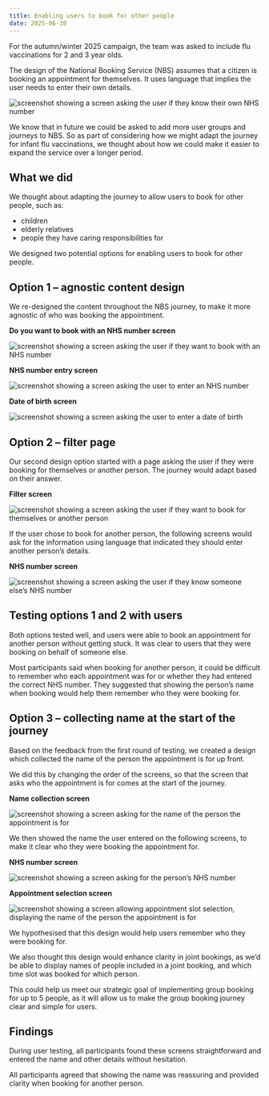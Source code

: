 ```yaml
--- 
title: Enabling users to book for other people 
date: 2025-06-30 
--- 
```


For the autumn/winter 2025 campaign, the team was asked to include flu vaccinations for 2 and 3 year olds.  

The design of the National Booking Service (NBS) assumes that a citizen is booking an appointment for themselves.  It uses language that implies the user needs to enter their own details.  

![screenshot showing a screen asking the user if they know their own NHS number](nhs-no-radio.png)   

We know that in future we could be asked to add more user groups and journeys to NBS. So as part of considering how we might adapt the journey for infant flu vaccinations, we thought about how we could make it easier to expand the service over a longer period.  

## What we did  

We thought about adapting the journey to allow users to book for other people, such as:  
- children
- elderly relatives
- people they have caring responsibilities for  

We designed two potential options for enabling users to book for other people.  

## Option 1 – agnostic content design  

We re-designed the content throughout the NBS journey, to make it more agnostic of who was booking the appointment.  

**Do you want to book with an NHS number screen**  

![screenshot showing a screen asking the user if they want to book with an NHS number](agnostic-nhs-no-radio.png)  

**NHS number entry screen**  

![screenshot showing a screen asking the user to enter an NHS number](agnostic-nhs-no.png)  

**Date of birth screen**  

![screenshot showing a screen asking the user to enter a date of birth](agnostic-dob.png)  

## Option 2 – filter page  

Our second design option started with a page asking the user if they were booking for themselves or another person.  The journey would adapt based on their answer.  

**Filter screen**  

![screenshot showing a screen asking the user if they want to book for themselves or another person](proxy-filter.png)  

If the user chose to book for another person, the following screens would ask for the information using language that indicated they should enter another person’s details.  

**NHS number screen**  

![screenshot showing a screen asking the user if they know someone else’s NHS number](filter-nhs-no-radio.png)  

## Testing options 1 and 2 with users   

Both options tested well, and users were able to book an appointment for another person without getting stuck.  It was clear to users that they were booking on behalf of someone else.  

Most participants said when booking for another person, it could be difficult to remember who each appointment was for or whether they had entered the correct NHS number.  They suggested that showing the person’s name when booking would help them remember who they were booking for.  

## Option 3 – collecting name at the start of the journey  

Based on the feedback from the first round of testing, we created a design which collected the name of the person the appointment is for up front.  

We did this by changing the order of the screens, so that the screen that asks who the appointment is for comes at the start of the journey.  

**Name collection screen**  

![screenshot showing a screen asking for the name of the person the appointment is for](name.png)  

We then showed the name the user entered on the following screens, to make it clear who they were booking the appointment for.  

**NHS number screen**  

![screenshot showing a screen asking for the person’s NHS number](name-nhs-no.png)  

**Appointment selection screen**  

![screenshot showing a screen allowing appointment slot selection, displaying the name of the person the appointment is for](name-choose-slot.png)  

We hypothesised that this design would help users remember who they were booking for.   

We also thought this design would enhance clarity in joint bookings, as we’d be able to display names of people included in a joint booking, and which time slot was booked for which person.   

This could help us meet our strategic goal of implementing group booking for up to 5 people, as it will allow us to make the group booking journey clear and simple for users.  

## Findings  

During user testing, all participants found these screens straightforward and entered the name and other details without hesitation.    

All participants agreed that showing the name was reassuring and provided clarity when booking for another person.  
